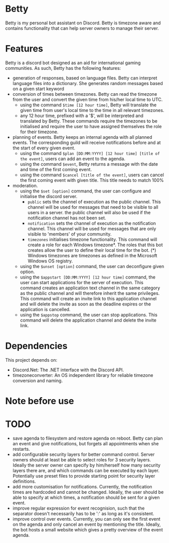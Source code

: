 # Betty
Betty is my personal bot assistant on Discord. Betty is timezone aware and contains functionality that can help server owners to manage their server.

# Features
Betty is a discord bot designed as an aid for international gaming communities. As such, Betty has the following features:
- generation of responses, based on language files.
    Betty can interpret language files into a dictionary. She generates random messages based on a given start keyword
- conversion of times between timezones.
    Betty can read the timezone from the user and convert the given time from his/her local time to UTC.
	- using the command `$time [12 hour time]`, Betty will translate the given time from user's local time to the time in all relevant timezones.
	- any 12 hour time, prefixed with a '$', will be interpreted and translated by Betty.
	These commands require the timezones to be initialised and require the user to have assigned themselves the role for their timezone.
- planning of events.
    Betty keeps an internal agenda with all planned events. The corresponding guild will receive notifications before and at the start of every given event.
	- using the command `$plan [DD:MM:YYYY] [12 hour time] [title of the event]`, users can add an event to the agenda.
	- using the command `$event`, Betty returns a message with the date and time of the first coming event.
	- using the command `$cancel [title of the event]`, users can cancel the first coming event with given title. This title needs to match 100%
- moderation.
	- using the `$set [option]` command, the user can configure and initialise the discord server.
		- `public` sets the channel of execution as the public channel. This channel will be used for messages that need to be visible to all users in a server.
			the public channel will also be used if the notification channel has not been set.
		- `notification` sets the channel of execution as the notification channel. This channel will be used for messages that are only visible to 'members' of your community.
		- `timezones` initialises timezone functionality. This command will create a role for each Windows timezone*.
			The roles that this bot creates allow the user to define their local time for the bot.
			(*) Windows timezones are timezones as defined in the Microsoft Windows OS registry.
	- using the `$unset [option]` command, the user can deconfigure given option.
	- using the `$appstart [DD:MM:YYYY] [12 hour time]` command, the user can start applications for the server of execution.
		This command creates an application text channel in the same category as the public channel and will therefore inherit the same privileges.
		This command will create an invite link to this application channel and will delete the invite as soon as the deadline expires or the application is cancelled.
	- using the `$appstop` command, the user can stop applications.
		This command will delete the application channel and delete the invite link.

# Dependencies
This project depends on:
- Discord.Net: The .NET interface with the Discord API.
- timezoneconverter: An OS independent library for reliable timezone conversion and naming.

# Note before use

# TODO
- save agenda to filesystem and restore agenda on reboot.
    Betty can plan an event and give notifications, but forgets all appointments when she restarts.
- add configurable security layers for better command control.
    Server owners should at least be able to select roles for 3 security layers.
    Ideally the server owner can specify by him/herself how many security layers there are, and which commands can be executed by each layer.
	Potentially use preset files to provide starting point for security layer definitions.
- add more customisation for notifications.
    Currently, the notification times are hardcoded and cannot be changed. Ideally, the user should be able to specify at which times, a notification should be sent for a given event.
- improve regular expression for event recognision, such that the separator doesn't necessarily has to be ':' as long as it's consistent.
- improve control over events.
    Currently, you can only see the first event on the agenda and only cancel an event by mentioning the title.
	Ideally, the bot hosts a small website which gives a pretty overview of the event agenda.
